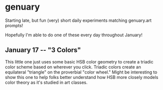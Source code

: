 # genuary
Starting late, but fun (very) short daily experiments matching genuary.art prompts!

Hopefully I'm able to do one of these every day throughout January!

## January 17 -- "3 Colors"
This little one just uses some basic HSB color geometry to create a triadic color scheme based on wherever you click. Triadic colors create an equilateral "triangle" on the proverbial "color wheel." Might be interesting to show this one to help folks better understand how HSB more closely models color theory as it's studied in art classes.
